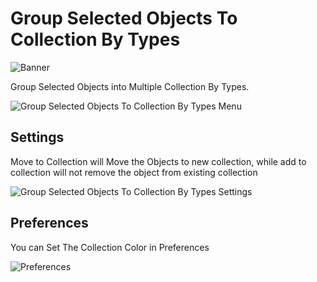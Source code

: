 # Group Selected Objects To Collection By Types

![Banner](https://blenderboi.com/gallery/GroupSelectedObjectsToCollectionByTypes/Banner.png)

Group Selected Objects into Multiple Collection By Types. 

![Group Selected Objects To Collection By Types Menu](https://blenderboi.com/gallery/GroupSelectedObjectsToCollectionByTypes/GroupSelectedObjectsToCollectionByTypesMenu.png)

## Settings

Move to Collection will Move the Objects to new collection, while add to collection will not remove the object from existing collection

![Group Selected Objects To Collection By Types Settings](https://blenderboi.com/gallery/GroupSelectedObjectsToCollectionByTypes/GroupSelectedObjectsToCollectionByTypesSettings.png)

## Preferences

You can Set The Collection Color in Preferences

![Preferences](https://blenderboi.com/gallery/GroupSelectedObjectsToCollectionByTypes/Preferences.png)

